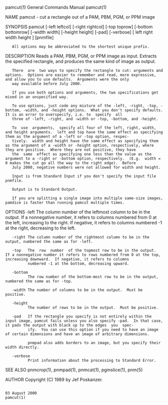 pamcut(1)                                                                               General Commands Manual                                                                              pamcut(1)

NAME
       pamcut - cut a rectangle out of a PAM, PBM, PGM, or PPM image

SYNOPSIS
       pamcut [-left leftcol] [-right rightcol] [-top toprow] [-bottom bottomrow] [-width width] [-height height] [-pad] [-verbose] [ left right width height ] [pnmfile]

       All options may be abbreviated to the shortest unique prefix.

DESCRIPTION
       Reads a PAM, PBM, PGM, or PPM image as input.  Extracts the specified rectangle, and produces the same kind of image as output.

       There  are  two ways to specify the rectangle to cut: arguments and options.  Options are easier to remember and read, more expressive, and allow you to use defaults.  Arguments were the only
       way available before July 2000.

       If you use both options and arguments, the two specifications get mixed in an unspecified way.

       To use options, just code any mixture of the -left, -right, -top, -bottom, -width, and -height options.  What you don't specify defaults.  It is an error to overspecify, i.e. to  specify  all
       three of -left, -right, and -width or -top, -bottom, and -height.

       To  use  arguments,  specify all four of the left, right, width, and height arguments.  left and top have the same effect as specifying them as the argument of a -left or -top option, respec‐
       tively.  width and height have the same effect as specifying them as the argument of a -width or -height option, respectively, where they are positive.  Where they are not positive, they have
       the  same  effect as specifying one less than the value as the argument to a -right or -bottom option, respectively.  (E.g.  width = 0 makes the cut go all the way to the right edge).  Before
       July 2000, negative numbers were not allowed for width and height.

       Input is from Standard Input if you don't specify the input file pnmfile.

       Output is to Standard Output.

       If you are splitting a single image into multiple same-size images, pamdice is faster than running pamcut multiple times.

OPTIONS
       -left  The column number of the leftmost column to be in the output.  If a nonnegative number, it refers to columns numbered from 0 at the left, increasing to  the  right.   If  negative,  it
              refers to columns numbered -1 at the right, decreasing to the left.

       -right The column number of the rightmost column to be in the output, numbered the same as for -left.

       -top   The  row  number  of the topmost row to be in the output.  If a nonnegative number it refers to rows numbered from 0 at the top, increasing downward.  If negative, it refers to columns
              numbered -1 at the bottom, decreasing upward.

       -bottom
              The row number of the bottom-most row to be in the output, numbered the same as for -top.

       -width The number of columns to be in the output.  Must be positive.

       -height
              The number of rows to be in the output.  Must be positive.

       -pad   If the rectangle you specify is not entirely within the input image, pamcut fails unless you also specify -pad.  In that case, it pads the output with black up to the edges  you  spec‐
              ify.  You can use this option if you need to have an image of certain dimensions and have an image of arbitrary dimensions.

              pnmpad also adds borders to an image, but you specify their width directly.

       -verbose
              Print information about the processing to Standard Error.

SEE ALSO
       pnmcrop(1), pnmpad(1), pnmcat(1), pgmslice(1), pnm(5)

AUTHOR
       Copyright (C) 1989 by Jef Poskanzer.

                                                                                            03 August 2000                                                                                   pamcut(1)

